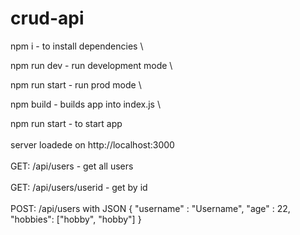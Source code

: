 # crud-api

npm i - to install dependencies \

npm run dev - run development mode \

npm run start - run prod mode \

npm build - builds app into index.js \

npm run start  - to start app \
\
server loadede on http://localhost:3000 \
\
GET: /api/users - get all users \
\
GET: /api/users/userid - get by id \
\
POST: /api/users with JSON 
{
"username" : "Username",
"age" : 22,
"hobbies": ["hobby", "hobby"]
}

